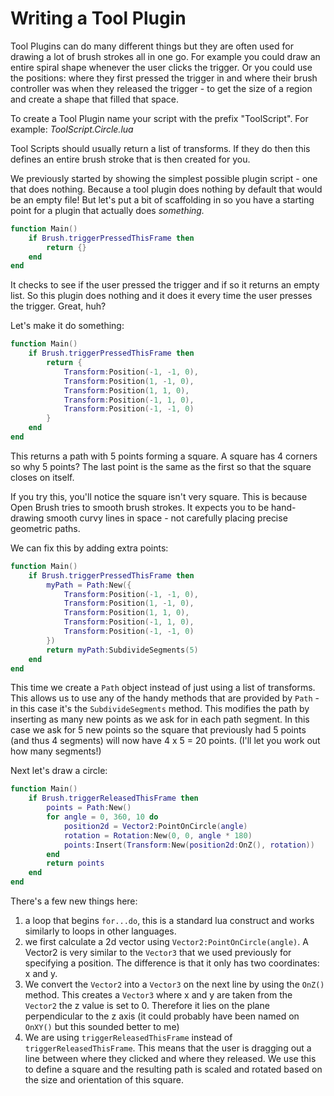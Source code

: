 # Writing a Tool Plugin

Tool Plugins can do many different things but they are often used for drawing a lot of brush strokes all in one go. For example you could draw an entire spiral shape whenever the user clicks the trigger. Or you could use the positions: where they first pressed the trigger in and where their brush controller was when they released the trigger - to get the size of a region and create a shape that filled that space.

To create a Tool Plugin name your script with the prefix "ToolScript". For example: _ToolScript.Circle.lua_

Tool Scripts should usually return a list of transforms. If they do then this defines an entire brush stroke that is then created for you.

We previously started by showing the simplest possible plugin script - one that does nothing. Because a tool plugin does nothing by default that would be an empty file! But let's put a bit of scaffolding in so you have a starting point for a plugin that actually does _something._

```lua
function Main()
    if Brush.triggerPressedThisFrame then
        return {}
    end
end
```

It checks to see if the user pressed the trigger and if so it returns an empty list. So this plugin does nothing and it does it every time the user presses the trigger. Great, huh?

Let's make it do something:

```lua
function Main()
    if Brush.triggerPressedThisFrame then
        return {
            Transform:Position(-1, -1, 0),
            Transform:Position(1, -1, 0),
            Transform:Position(1, 1, 0),
            Transform:Position(-1, 1, 0),
            Transform:Position(-1, -1, 0)
        }
    end
end
```

This returns a path with 5 points forming a square. A square has 4 corners so why 5 points? The last point is the same as the first so that the square closes on itself.

If you try this, you'll notice the square isn't very square. This is because Open Brush tries to smooth brush strokes. It expects you to be hand-drawing smooth curvy lines in space - not carefully placing precise geometric paths.

We can fix this by adding extra points:

```lua
function Main()
    if Brush.triggerPressedThisFrame then
        myPath = Path:New({
            Transform:Position(-1, -1, 0),
            Transform:Position(1, -1, 0),
            Transform:Position(1, 1, 0),
            Transform:Position(-1, 1, 0),
            Transform:Position(-1, -1, 0)
        })
        return myPath:SubdivideSegments(5)
    end
end
```

This time we create a `Path` object instead of just using a list of transforms. This allows us to use any of the handy methods that are provided by `Path` - in this case it's the `SubdivideSegments` method. This modifies the path by inserting as many new points as we ask for in each path segment. In this case we ask for 5 new points so the square that previously had 5 points (and thus 4 segments) will now have 4 x 5 = 20 points. (I'll let you work out how many segments!)

Next let's draw a circle:

```lua
function Main()
    if Brush.triggerReleasedThisFrame then
        points = Path:New()
        for angle = 0, 360, 10 do
            position2d = Vector2:PointOnCircle(angle)
            rotation = Rotation:New(0, 0, angle * 180)
            points:Insert(Transform:New(position2d:OnZ(), rotation))
        end
        return points
    end
end
```

There's a few new things here:

1. a loop that begins `for...do`, this is a standard lua construct and works similarly to loops in other languages.
2. we first calculate a 2d vector using `Vector2:PointOnCircle(angle)`. A Vector2 is very similar to the `Vector3` that we used previously for specifying a position. The difference is that it only has two coordinates: x and y.
3. We convert the `Vector2` into a `Vector3` on the next line by using the `OnZ()` method. This creates a `Vector3` where x and y are taken from the `Vector2` the z value is set to 0. Therefore it lies on the plane perpendicular to the z axis (it could probably have been named on `OnXY()` but this sounded better to me)
4. We are using `triggerReleasedThisFrame` instead of `triggerReleasedThisFrame`. This means that the user is dragging out a line between where they clicked and where they released. We use this to define a square and the resulting path is scaled and rotated based on the size and orientation of this square.
